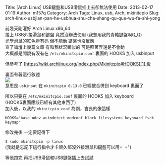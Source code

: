 Title: [Arch Linux] USB鍵盤和USB滑鼠插上去卻無法使用
Date: 2013-02-17 01:19
Author: m157q
Category: Arch
Tags: Linux, usb, Arch, mkinitcpio
Slug: arch-linux-usbjian-pan-he-usbhua-shu-cha-shang-qu-que-wu-fa-shi-yong

前幾天剛灌好 Arch Linux x86_64    
接上 USB外接滑鼠和鍵盤 竟然沒辦法使用 (我想用我的青軸鍵盤啊Q_Q)    
光學滑鼠的紅色燈有亮 但不能動 鍵盤也沒反應    
查了論壇上幾篇文章 有和我狀況類似的 可是照著弄還是不會動    
大概都是問說有沒有在 `/etc/mkinitcpio.conf` 裏面的 HOOKS 加入 usbinput    
  
<!--more-->  
  
但參考了 [https://wiki.archlinux.org/index.php/Mkinitcpio#HOOKS][1] 後    
    
裏面有著這行敘述    
![][2]    
意思是 `usbinput` 在 `mkinitcpio 0.13.0` 已經被合併到 keyboard 裏面了    
    
所以只要在 `/etc/mkinitcpio.conf` 裏面的 HOOKS 加入 keyboard    
(HOOKS裏面應該已經有其他東西了)    
加入後，以我的 `mkinitcpio.conf` 為例，會長的像這樣    
  
`HOOKS="base udev autodetect modconf block filesystems keyboard fsck keymap"`    
	    
修改完後 一定要記得下    
    
`$ sudo mkinitcpio -p linux`    
(我就是忘記下這行指令才卡很久都沒外接滑鼠和鍵盤可以用=  =")    
    
等他跑完 再把USB滑鼠和USB鍵盤插上去試試    
    
  
  
[1]: https://wiki.archlinux.org/index.php/Mkinitcpio#HOOKS  
[2]: http://i.imgur.com/PahDPAa.png  